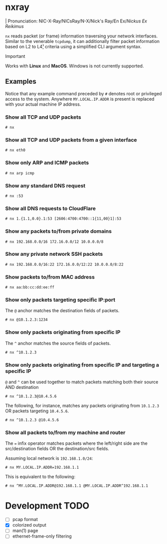 # nxray

| Pronunciation: NIC-X-Ray/NICsRay/N-X/Nick's Ray/En Ex/_Nickus Ex Reikimus_

`nx` reads packet (or frame) information traversing your network interfaces.
Similar to the venerable `tcpdump`, it can additionally filter packet
information based on L2 to L4[¹](https://en.wikipedia.org/wiki/OSI_model) criteria using a simplified CLI argument syntax.

> [!IMPORTANT]
> Works with **Linux** and **MacOS**. Windows is not currently supported.

## Examples

Notice that any example command preceded by `#` denotes root or privileged
access to the system. Anywhere `MY.LOCAL.IP.ADDR` is present is replaced with your actual
machine IP address.

### Show all TCP and UDP packets

```console
# nx
```

### Show all TCP and UDP packets from a given interface

```console
# nx eth0
```

### Show only ARP and ICMP packets

```console
# nx arp icmp
```

### Show any standard DNS request

```console
# nx :53
```

### Show all DNS requests to CloudFlare

```console
# nx 1.{1.1,0.0}.1:53 [2606:4700:4700::1{11,00}1]:53
```

### Show any packets to/from private domains

```console
# nx 192.168.0.0/16 172.16.0.0/12 10.0.0.0/8
```

### Show any private network SSH packets

```console
# nx 192.168.0.0/16:22 172.16.0.0/12:22 10.0.0.0/8:22
```

### Show packets to/from MAC address

```console
# nx aa:bb:cc:dd:ee:ff
```

### Show only packets targeting specific IP:port

The `@` anchor matches the destination fields of packets.

```console
# nx @10.1.2.3:1234
```

### Show only packets originating from specific IP

The `^` anchor matches the source fields of packets.

```console
# nx ^10.1.2.3
```

### Show only packets originating from specific IP and targeting a specific IP

`@` and `^` can be used together to match packets matching both their source AND
destination

```console
# nx ^10.1.2.3@10.4.5.6
```

The following, for instance, matches any packets originating from `10.1.2.3` OR
packets targeting `10.4.5.6`.

```console
# nx ^10.1.2.3 @10.4.5.6
```

### Show all packets to/from my machine and router

The `=` infix operator matches packets where the left/right side are the
src/destination fields OR the destination/src fields.

Assuming local network is `192.168.1.0/24`:

```console
# nx MY.LOCAL.IP.ADDR=192.168.1.1
```

This is equivalent to the following:

```console
# nx ^MY.LOCAL.IP.ADDR@192.168.1.1 @MY.LOCAL.IP.ADDR^192.168.1.1
```


# Development TODO

- [ ] pcap format
- [x] colorized output
- [ ] man(1) page
- [ ] ethernet-frame-only filtering
